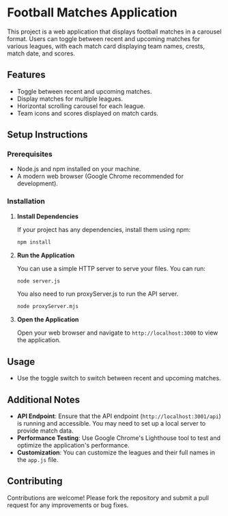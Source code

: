 # Football Matches Application

This project is a web application that displays football matches in a carousel format. Users can toggle between recent and upcoming matches for various leagues, with each match card displaying team names, crests, match date, and scores.

## Features

- Toggle between recent and upcoming matches.
- Display matches for multiple leagues.
- Horizontal scrolling carousel for each league.
- Team icons and scores displayed on match cards.

## Setup Instructions

### Prerequisites

- Node.js and npm installed on your machine.
- A modern web browser (Google Chrome recommended for development).

### Installation

1. **Install Dependencies**

   If your project has any dependencies, install them using npm:

   ```bash
   npm install
   ```

2. **Run the Application**

   You can use a simple HTTP server to serve your files. You can run:

   ```bash
   node server.js
   ```

   You also need to run proxyServer.js to run the API server.

   ```bash
   node proxyServer.mjs
   ```

3. **Open the Application**

   Open your web browser and navigate to `http://localhost:3000` to view the application.

## Usage

- Use the toggle switch to switch between recent and upcoming matches.

## Additional Notes

- **API Endpoint**: Ensure that the API endpoint (`http://localhost:3001/api`) is running and accessible. You may need to set up a local server to provide match data.
- **Performance Testing**: Use Google Chrome's Lighthouse tool to test and optimize the application's performance.
- **Customization**: You can customize the leagues and their full names in the `app.js` file.

## Contributing

Contributions are welcome! Please fork the repository and submit a pull request for any improvements or bug fixes.
